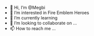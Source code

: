 - 👋 Hi, I’m @Megbi
- 👀 I’m interested in Fire Emblem Heroes
- 🌱 I’m currently learning 
- 💞️ I’m looking to collaborate on ...
- 📫 How to reach me ...

<!---
Megbi/Megbi is a ✨ special ✨ repository because its `README.md` (this file) appears on your GitHub profile.
You can click the Preview link to take a look at your changes.
--->
